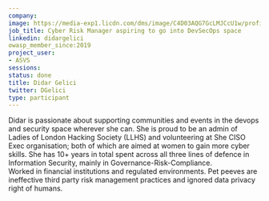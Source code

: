 ```yaml
---
company: 
image: https://media-exp1.licdn.com/dms/image/C4D03AQG7GcLMJCcU1w/profile-displayphoto-shrink_200_200/0?e=1588204800&v=beta&t=CM_cgI0reasnf0V1IlTl5kRQ-6q7sKm46XSRQrxTI1k
job_title: Cyber Risk Manager aspiring to go into DevSecOps space
linkedin: didargelici
owasp_member_since:2019
project_user:
- ASVS
sessions:
status: done
title: Didar Gelici
twitter: DGelici
type: participant
---
```


Didar is passionate about supporting communities and events in the devops and security space wherever she can. 
She is proud to be an admin of Ladies of London Hacking Society (LLHS) and volunteering at She CISO Exec organisation; both of which are aimed at women to gain more cyber skills.
She has 10+ years in total spent across all three lines of defence in Information Security, mainly in Governance-Risk-Compliance.  
Worked in financial institutions and regulated environments.
Pet peeves are ineffective third party risk management practices and ignored data privacy right of humans.

